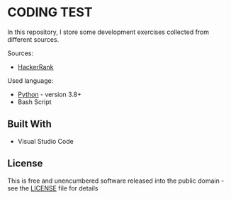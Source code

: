 # CODING TEST

In this repository, I store some development exercises collected from different sources.

Sources:
* [HackerRank](https://www.hackerrank.com/)

Used language:

* [Python](https://www.python.org/) - version 3.8+
* Bash Script

## Built With

* Visual Studio Code

## License

This is free and unencumbered software released into the public domain - see the [LICENSE](LICENSE) file for details
